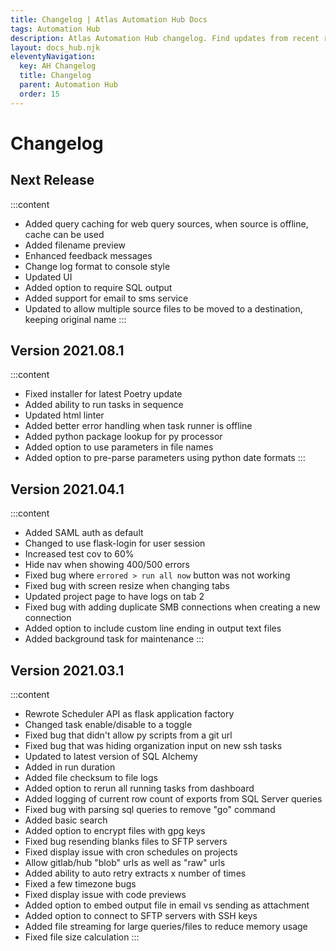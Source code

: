 ```yaml
---
title: Changelog | Atlas Automation Hub Docs
tags: Automation Hub
description: Atlas Automation Hub changelog. Find updates from recent releases and what feature you can expect on your next upgrade.
layout: docs_hub.njk
eleventyNavigation:
  key: AH Changelog
  title: Changelog
  parent: Automation Hub
  order: 15
---
```


# Changelog

## Next Release

:::content
- Added query caching for web query sources, when source is offline, cache can be used
- Added filename preview
- Enhanced feedback messages
- Change log format to console style
- Updated UI
- Added option to require SQL output
- Added support for email to sms service
- Updated to allow multiple source files to be moved to a destination, keeping original name
:::

## Version 2021.08.1

:::content
- Fixed installer for latest Poetry update
- Added ability to run tasks in sequence
- Updated html linter
- Added better error handling when task runner is offline
- Added python package lookup for py processor
- Added option to use parameters in file names
- Added option to pre-parse parameters using python date formats
:::

## Version 2021.04.1

:::content
- Added SAML auth as default
- Changed to use flask-login for user session
- Increased test cov to 60%
- Hide nav when showing 400/500 errors
- Fixed bug where ``errored > run all now`` button was not working
- Fixed bug with screen resize when changing tabs
- Updated project page to have logs on tab 2
- Fixed bug with adding duplicate SMB connections when creating a new connection
- Added option to include custom line ending in output text files
- Added background task for maintenance
:::

## Version 2021.03.1

:::content
- Rewrote Scheduler API as flask application factory
- Changed task enable/disable to a toggle
- Fixed bug that didn't allow py scripts from a git url
- Fixed bug that was hiding organization input on new ssh tasks
- Updated to latest version of SQL Alchemy
- Added in run duration
- Added file checksum to file logs
- Added option to rerun all running tasks from dashboard
- Added logging of current row count of exports from SQL Server queries
- Fixed bug with parsing sql queries to remove "go" command
- Added basic search
- Added option to encrypt files with gpg keys
- Fixed bug resending blanks files to SFTP servers
- Fixed display issue with cron schedules on projects
- Allow gitlab/hub "blob" urls as well as "raw" urls
- Added ability to auto retry extracts x number of times
- Fixed a few timezone bugs
- Fixed display issue with code previews
- Added option to embed output file in email vs sending as attachment
- Added option to connect to SFTP servers with SSH keys
- Added file streaming for large queries/files to reduce memory usage
- Fixed file size calculation
:::
